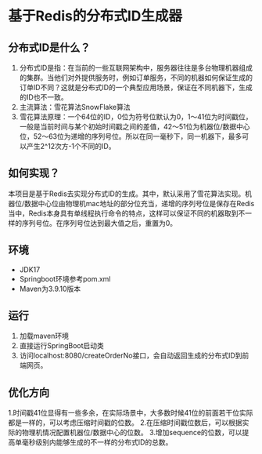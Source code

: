 # 基于Redis的分布式ID生成器
## 分布式ID是什么？
1. 分布式ID是指：在当前的一些互联网架构中，服务器往往是多台物理机器组成的集群。当他们对外提供服务时，例如订单服务，不同的机器如何保证生成的订单ID不同？这就是分布式ID的一个典型应用场景，保证在不同机器下，生成的ID也不一致。
2. 主流算法：雪花算法SnowFlake算法
3. 雪花算法原理：一个64位的ID，0位为符号位默认为0，1～41位为时间戳位，一般是当前时间与某个初始时间戳之间的差值，42～51位为机器位/数据中心位，52～63位为递增的序列号位。所以在同一毫秒下，同一机器下，最多可以产生2^12次方-1个不同的ID。
## 如何实现？
本项目是基于Redis去实现分布式ID的生成。其中，默认采用了雪花算法实现。机器位/数据中心位由物理机mac地址的部分位充当，递增的序列号位是保存在Redis当中，Redis本身具有单线程执行命令的特点，这样可以保证不同的机器取到不一样的序列号位。在序列号位达到最大值之后，重置为0。
## 环境
- JDK17
- Springboot环境参考pom.xml
- Maven为3.9.10版本
## 运行
1. 加载maven环境
2. 直接运行SpringBoot启动类
3. 访问localhost:8080/createOrderNo接口，会自动返回生成的分布式ID到前端网页。
## 优化方向
1.时间戳41位显得有一些多余，在实际场景中，大多数时候41位的前面若干位实际都是一样的，可以考虑压缩时间戳的位数。
2.在压缩时间戳位数后，可以根据实际的物理机情况配置机器位/数据中心的位数。
3.增加sequence的位数，可以提高单毫秒级别内能够生成的不一样的分布式ID的总数。
